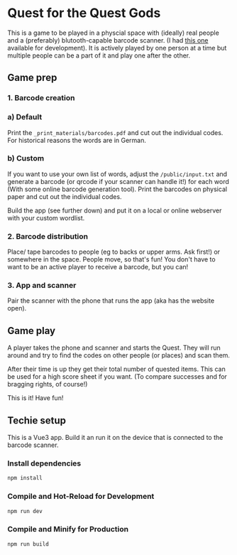 # Quest for the Quest Gods

This is a game to be played in a physcial space with (ideally) real people and a (preferably) blutooth-capable barcode scanner. (I had [this one](https://www.inateckoffice.com/pages/bcst-50-barcode-scanner-support-page) available for development). It is actively played by one person at a time but multiple people can be a part of it and play one after the other.

## Game prep

### 1. Barcode creation

### a) Default

Print the `_print_materials/barcodes.pdf` and cut out the individual codes. For historical reasons the words are in German.

### b) Custom

If you want to use your own list of words, adjust the `/public/input.txt` and generate a barcode (or qrcode if your scanner can handle it!) for each word (With some online barcode generation tool). Print the barcodes on physical paper and cut out the individual codes.

Build the app (see further down) and put it on a local or online webserver with your custom wordlist.

### 2. Barcode distribution

Place/ tape barcodes to people (eg to backs or upper arms. Ask first!) or somewhere in the space. People move, so that's fun! You don't have to want to be an active player to receive a barcode, but you can!

### 3. App and scanner

Pair the scanner with the phone that runs the app (aka has the website open).

## Game play

A player takes the phone and scanner and starts the Quest. They will run around and try to find the codes on other people (or places) and scan them.

After their time is up they get their total number of quested items. This can be used for a high score sheet if you want. (To compare successes and for bragging rights, of course!)

This is it! Have fun!



## Techie setup

This is a Vue3 app. Build it an run it on the device that is connected to the barcode scanner.

### Install dependencies

```sh
npm install
```

### Compile and Hot-Reload for Development

```sh
npm run dev
```

### Compile and Minify for Production

```sh
npm run build
```
